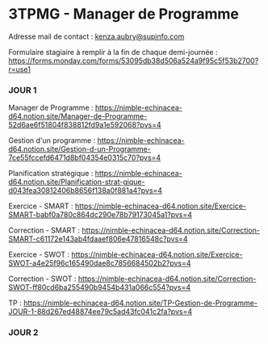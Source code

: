 # 3TPMG - Manager de Programme

Adresse mail de contact : kenza.aubry@supinfo.com

Formulaire stagiaire à remplir à la fin de chaque demi-journée : https://forms.monday.com/forms/53095db38d506a524a9f95c5f53b2700?r=use1

### JOUR 1

Manager de Programme : https://nimble-echinacea-d64.notion.site/Manager-de-Programme-52d6ae6f51804f838812fd9a1e592068?pvs=4

Gestion d'un programme : https://nimble-echinacea-d64.notion.site/Gestion-d-un-Programme-7ce55fccefd6471d8bf04354e0315c70?pvs=4

Planification stratégique : https://nimble-echinacea-d64.notion.site/Planification-strat-gique-d043fea30812406b8656f138a0f881a4?pvs=4

Exercice - SMART : https://nimble-echinacea-d64.notion.site/Exercice-SMART-babf0a780c864dc290e78b79173045a1?pvs=4

Correction - SMART : https://nimble-echinacea-d64.notion.site/Correction-SMART-c61172e143ab4fdaaef806e47816548c?pvs=4

Exercice - SWOT : https://nimble-echinacea-d64.notion.site/Exercice-SWOT-a4e25f96c165490dae8c7856684502b2?pvs=4

Correction - SWOT : https://nimble-echinacea-d64.notion.site/Correction-SWOT-ff80cd6ba255490b9454b431a066c554?pvs=4

TP : https://nimble-echinacea-d64.notion.site/TP-Gestion-de-Programme-JOUR-1-88d267ed48874ee79c5ad43fc041c2fa?pvs=4

### JOUR 2
